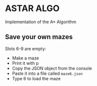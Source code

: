 # ASTAR ALGO
Implementation of the A* Algorithm

## Save your own mazes
Slots 6-9 are empty:
- Make a maze
- Print it with p
- Copy the JSON object from the console
- Paste it into a file called `maze6.json`
- Type 6 to load the maze
